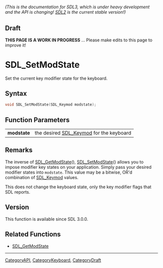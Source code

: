 ###### (This is the documentation for SDL3, which is under heavy development and the API is changing! [SDL2](https://wiki.libsdl.org/SDL2/) is the current stable version!)

## Draft

**THIS PAGE IS A WORK IN PROGRESS** ... Please make edits to this page to improve it!
# SDL_SetModState

Set the current key modifier state for the keyboard.

## Syntax

```c
void SDL_SetModState(SDL_Keymod modstate);

```

## Function Parameters

|                  |                                                       |
| ---------------- | ----------------------------------------------------- |
| **modstate**     | the desired [SDL_Keymod](SDL_Keymod.md) for the keyboard |

## Remarks

The inverse of [SDL_GetModState](SDL_GetModState.md)(),
[SDL_SetModState](SDL_SetModState.md)() allows you to impose modifier key
states on your application. Simply pass your desired modifier states into
`modstate`. This value may be a bitwise, OR'd combination of
[SDL_Keymod](SDL_Keymod.md) values.

This does not change the keyboard state, only the key modifier flags that
SDL reports.

## Version

This function is available since SDL 3.0.0.

## Related Functions

* [SDL_GetModState](SDL_GetModState.md)

----
[CategoryAPI](CategoryAPI.md), [CategoryKeyboard](CategoryKeyboard.md), [CategoryDraft](CategoryDraft.md)
